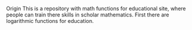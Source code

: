 
Origin
This is a repository with math functions for educational
site, where people can train there skills in 
scholar mathematics.
First there are logarithmic functions for education.
